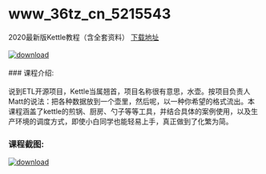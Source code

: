 # www_36tz_cn_5215543
2020最新版Kettle教程（含全套资料）
[下载地址](http://www.36tz.cn/article/5215543 "下载地址")
<br/></br>[![download](http://36tz.cn/muke_img/2020_10_2-12.png "下载地址")](http://www.36tz.cn/article/5215543 "下载地址")
<br/></br>### 课程介绍:<br/></br>说到ETL开源项目，Kettle当属翘首，项目名称很有意思，水壶。按项目负责人Matt的说法：把各种数据放到一个壶里，然后呢，以一种你希望的格式流出。本课程涵盖了kettle的煎锅、厨房、勺子等等工具，并结合具体的案例使用，以及生产环境的调度方式，即使小白同学也能轻易上手，真正做到了化繁为简。

### 课程截图:
[![download](http://36tz.cn/muke_img/2020_10_1-14.png "下载地址")](http://www.36tz.cn/article/5215543 "下载地址")
